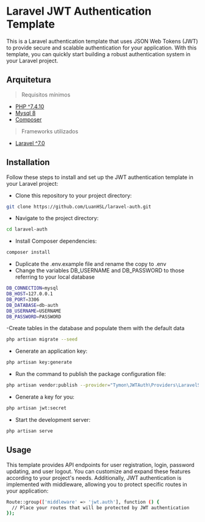 # Laravel JWT Authentication Template
This is a Laravel authentication template that uses JSON Web Tokens (JWT) to provide secure and scalable authentication for your application. With this template, you can quickly start building a robust authentication system in your Laravel project.

## Arquitetura

> Requisitos mínimos
- [PHP ^7.4.10](https://www.php.net)
- [Mysql 8](https://www.mysql.com)
- [Composer](https://getcomposer.org)

> Frameworks utilizados
- [Laravel ^7.0](https://laravel.com/docs/7.x)

## Installation
Follow these steps to install and set up the JWT authentication template in your Laravel project:

- Clone this repository to your project directory:
```sh
git clone https://github.com/LuanHSL/laravel-auth.git
```

- Navigate to the project directory:
```sh
cd laravel-auth
```

- Install Composer dependencies:
```sh
composer install
```

- Duplicate the .env.example file and rename the copy to .env
- Change the variables DB_USERNAME and DB_PASSWORD to those referring to your local database
```sh
DB_CONNECTION=mysql
DB_HOST=127.0.0.1
DB_PORT=3306
DB_DATABASE=db-auth
DB_USERNAME=USERNAME
DB_PASSWORD=PASSWORD
```

-Create tables in the database and populate them with the default data
```sh
php artisan migrate --seed
```

- Generate an application key:
```sh
php artisan key:generate
```

- Run the command to publish the package configuration file:
```sh
php artisan vendor:publish --provider="Tymon\JWTAuth\Providers\LaravelServiceProvider”
```

- Generate a key for you:
```sh
php artisan jwt:secret
```

- Start the development server:
```sh
php artisan serve
```

## Usage
This template provides API endpoints for user registration, login, password updating, and user logout. You can customize and expand these features according to your project's needs.
Additionally, JWT authentication is implemented with middleware, allowing you to protect specific routes in your application:
```sh
Route::group(['middleware' => 'jwt.auth'], function () {
  // Place your routes that will be protected by JWT authentication
});
```

